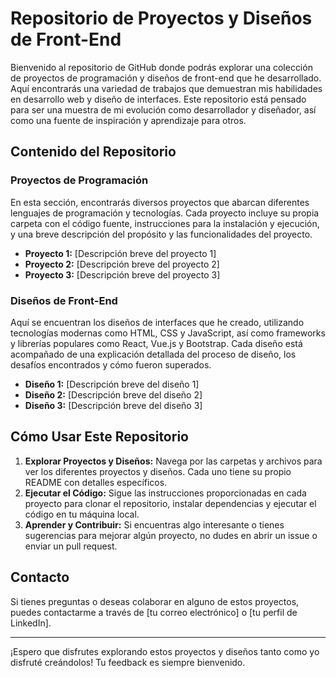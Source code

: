 # Repositorio de Proyectos y Diseños de Front-End

Bienvenido al repositorio de GitHub donde podrás explorar una colección de proyectos de programación y diseños de front-end que he desarrollado. Aquí encontrarás una variedad de trabajos que demuestran mis habilidades en desarrollo web y diseño de interfaces. Este repositorio está pensado para ser una muestra de mi evolución como desarrollador y diseñador, así como una fuente de inspiración y aprendizaje para otros.

## Contenido del Repositorio

### Proyectos de Programación
En esta sección, encontrarás diversos proyectos que abarcan diferentes lenguajes de programación y tecnologías. Cada proyecto incluye su propia carpeta con el código fuente, instrucciones para la instalación y ejecución, y una breve descripción del propósito y las funcionalidades del proyecto.

- **Proyecto 1:** [Descripción breve del proyecto 1]
- **Proyecto 2:** [Descripción breve del proyecto 2]
- **Proyecto 3:** [Descripción breve del proyecto 3]

### Diseños de Front-End
Aquí se encuentran los diseños de interfaces que he creado, utilizando tecnologías modernas como HTML, CSS y JavaScript, así como frameworks y librerías populares como React, Vue.js y Bootstrap. Cada diseño está acompañado de una explicación detallada del proceso de diseño, los desafíos encontrados y cómo fueron superados.

- **Diseño 1:** [Descripción breve del diseño 1]
- **Diseño 2:** [Descripción breve del diseño 2]
- **Diseño 3:** [Descripción breve del diseño 3]

## Cómo Usar Este Repositorio

1. **Explorar Proyectos y Diseños:** Navega por las carpetas y archivos para ver los diferentes proyectos y diseños. Cada uno tiene su propio README con detalles específicos.
2. **Ejecutar el Código:** Sigue las instrucciones proporcionadas en cada proyecto para clonar el repositorio, instalar dependencias y ejecutar el código en tu máquina local.
3. **Aprender y Contribuir:** Si encuentras algo interesante o tienes sugerencias para mejorar algún proyecto, no dudes en abrir un issue o enviar un pull request.

## Contacto

Si tienes preguntas o deseas colaborar en alguno de estos proyectos, puedes contactarme a través de [tu correo electrónico] o [tu perfil de LinkedIn].

---

¡Espero que disfrutes explorando estos proyectos y diseños tanto como yo disfruté creándolos! Tu feedback es siempre bienvenido.

